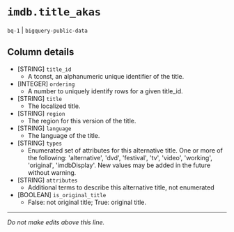 # `imdb.title_akas`
`bq-1` | `bigquery-public-data`

## Column details
* [STRING]    `title_id`
  - A tconst, an alphanumeric unique identifier of the title.
* [INTEGER]   `ordering`
  - A number to uniquely identify rows for a given title_id.
* [STRING]    `title`
  - The localized title.
* [STRING]    `region`
  - The region for this version of the title.
* [STRING]    `language`
  - The language of the title.
* [STRING]    `types`
  - Enumerated set of attributes for this alternative title. One or more of the following: 'alternative', 'dvd', 'festival', 'tv', 'video', 'working', 'original', 'imdbDisplay'. New values may be added in the future without warning.
* [STRING]    `attributes`
  - Additional terms to describe this alternative title, not enumerated
* [BOOLEAN]   `is_original_title`
  - False: not original title; True: original title.

-------------------------------------------------------------------------------
*Do not make edits above this line.*
